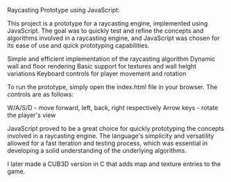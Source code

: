 Raycasting Prototype using JavaScript:


This project is a prototype for a raycasting engine, implemented using JavaScript.
The goal was to quickly test and refine the concepts and algorithms involved in a raycasting engine, 
and JavaScript was chosen for its ease of use and quick prototyping capabilities.


Simple and efficient implementation of the raycasting algorithm
Dynamic wall and floor rendering
Basic support for textures and wall height variations
Keyboard controls for player movement and rotation


To run the prototype, simply open the index.html file in your browser. The controls are as follows:

W/A/S/D - move forward, left, back, right respectively
Arrow keys - rotate the player's view


JavaScript proved to be a great choice for quickly prototyping the concepts involved in a raycasting engine.
The language's simplicity and versatility allowed for a fast iteration and testing process,
which was essential in developing a solid understanding of the underlying algorithms.

I later made a CUB3D version in C that adds map and texture entries to the game.
